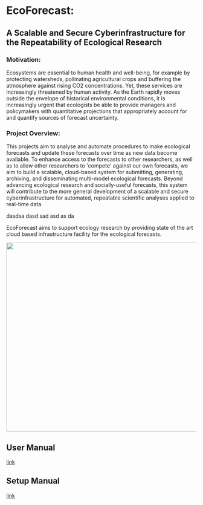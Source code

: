 # EcoForecast:
##  A Scalable and Secure Cyberinfrastructure for the Repeatability of Ecological Research

### Motivation:
Ecosystems are essential to human health and well-being, for example by protecting watersheds, pollinating agricultural crops and buffering the atmosphere against rising CO2 concentrations. Yet, these services are increasingly threatened by human activity. As the Earth rapidly moves outside the envelope of historical environmental conditions, it is increasingly urgent that ecologists be able to provide managers and policymakers with quantitative projections that appropriately account for and quantify sources of forecast uncertainty.

### Project Overview:
This projects aim to analyse and automate procedures to make ecological forecasts and update these forecasts over time as new data become available. To enhance access to the forecasts to other researchers, as well as to allow other researchers to 'compete' against our own forecasts, we aim to build a scalable, cloud-based system for submitting, generating, archiving, and disseminating multi-model ecological forecasts. Beyond advancing ecological research and socially-useful forecasts, this system will contribute to the more general development of a scalable and secure cyberinfrastructure for automated, repeatable scientific analyses applied to real-time data.

dasdsa dasd sad asd as da

EcoForecast aims to support ecology research by providing state of the art cloud based infrastructure facility for the ecological forecasts. 


<img align=center src="https://github.com/akhtarnabeel/ecoforecastCS/raw/master/screenshots/System.jpg" width="700" height="500" />


## User Manual
  [link](/UserManual.md)
  
  
## Setup Manual
  [link](/SystemSetup.md)
